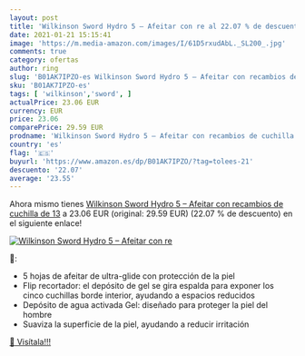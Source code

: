 ```yaml
---
layout: post
title: 'Wilkinson Sword Hydro 5 – Afeitar con re al 22.07 % de descuento'
date: 2021-01-21 15:15:41
image: 'https://m.media-amazon.com/images/I/61D5rxudAbL._SL200_.jpg'
comments: true
category: ofertas
author: ring
slug: 'B01AK7IPZO-es Wilkinson Sword Hydro 5 – Afeitar con recambios de...'
sku: 'B01AK7IPZO-es'
tags: [ 'wilkinson','sword', ]
actualPrice: 23.06 EUR
currency: EUR
price: 23.06
comparePrice: 29.59 EUR
prodname: 'Wilkinson Sword Hydro 5 – Afeitar con recambios de cuchilla de 13'
country: 'es'
flag: '🇪🇸'
buyurl: 'https://www.amazon.es/dp/B01AK7IPZO/?tag=tolees-21'
descuento: '22.07'
average: '23.55'
---
```


Ahora mismo tienes [Wilkinson Sword Hydro 5 – Afeitar con recambios de cuchilla de 13](https://www.amazon.es/dp/B01AK7IPZO/?tag=tolees-21) a 23.06 EUR (original: 29.59 EUR) (22.07 %  de descuento) en el siguiente enlace!

[![Wilkinson Sword Hydro 5 – Afeitar con re](https://m.media-amazon.com/images/I/61D5rxudAbL._SL200_.jpg)](https://www.amazon.es/dp/B01AK7IPZO/?tag=tolees-21)

🔎:

- 5 hojas de afeitar de ultra-glide con protección de la piel
- Flip recortador: el depósito de gel se gira espalda para exponer los cinco cuchillas borde interior, ayudando a espacios reducidos
- Depósito de agua activada Gel: diseñado para proteger la piel del hombre
- Suaviza la superficie de la piel, ayudando a reducir irritación

[🛒 Visítala!!!](https://www.amazon.es/dp/B01AK7IPZO/?tag=tolees-21)
